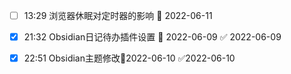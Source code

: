 - [ ] 13:29 浏览器休眠对定时器的影响 📅 2022-06-11

- [x] 21:32 Obsidian日记待办插件设置 📅 2022-06-09 ✅ 2022-06-09

- [x] 22:51 Obsidian主题修改📆2022-06-10 ✅2022-06-10


